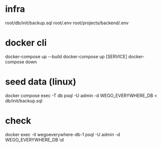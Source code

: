 # infra
root/db/init/backup.sql
root/.env
root/projects/backend/.env

# docker cli
docker-compose up --build
docker-compose up [SERVICE]
docker-compose down

# seed data (linux)
docker compose exec -T db psql -U admin -d WEGO_EVERYWHERE_DB < db/init/backup.sql

# check
docker exec -it wegoeverywhere-db-1 psql -U admin -d WEGO_EVERYWHERE_DB
\d


